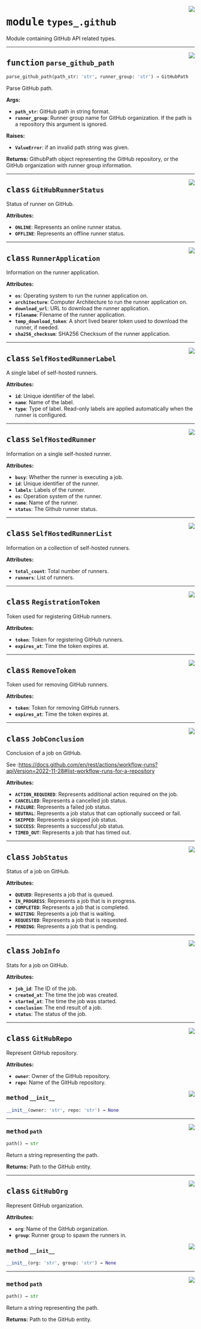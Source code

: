 <!-- markdownlint-disable -->

<a href="../../github-runner-manager/src/github_runner_manager/types_/github.py#L0"><img align="right" style="float:right;" src="https://img.shields.io/badge/-source-cccccc?style=flat-square"></a>

# <kbd>module</kbd> `types_.github`
Module containing GitHub API related types. 


---

<a href="../../github-runner-manager/src/github_runner_manager/types_/github.py#L235"><img align="right" style="float:right;" src="https://img.shields.io/badge/-source-cccccc?style=flat-square"></a>

## <kbd>function</kbd> `parse_github_path`

```python
parse_github_path(path_str: 'str', runner_group: 'str') → GitHubPath
```

Parse GitHub path. 



**Args:**
 
 - <b>`path_str`</b>:  GitHub path in string format. 
 - <b>`runner_group`</b>:  Runner group name for GitHub organization. If the path is  a repository this argument is ignored. 



**Raises:**
 
 - <b>`ValueError`</b>:  if an invalid path string was given. 



**Returns:**
 GithubPath object representing the GitHub repository, or the GitHub organization with runner group information. 


---

<a href="../../github-runner-manager/src/github_runner_manager/types_/github.py#L18"><img align="right" style="float:right;" src="https://img.shields.io/badge/-source-cccccc?style=flat-square"></a>

## <kbd>class</kbd> `GitHubRunnerStatus`
Status of runner on GitHub. 



**Attributes:**
 
 - <b>`ONLINE`</b>:  Represents an online runner status. 
 - <b>`OFFLINE`</b>:  Represents an offline runner status. 





---

<a href="../../github-runner-manager/src/github_runner_manager/types_/github.py#L32"><img align="right" style="float:right;" src="https://img.shields.io/badge/-source-cccccc?style=flat-square"></a>

## <kbd>class</kbd> `RunnerApplication`
Information on the runner application. 



**Attributes:**
 
 - <b>`os`</b>:  Operating system to run the runner application on. 
 - <b>`architecture`</b>:  Computer Architecture to run the runner application on. 
 - <b>`download_url`</b>:  URL to download the runner application. 
 - <b>`filename`</b>:  Filename of the runner application. 
 - <b>`temp_download_token`</b>:  A short lived bearer token used to download the  runner, if needed. 
 - <b>`sha256_checksum`</b>:  SHA256 Checksum of the runner application. 





---

<a href="../../github-runner-manager/src/github_runner_manager/types_/github.py#L56"><img align="right" style="float:right;" src="https://img.shields.io/badge/-source-cccccc?style=flat-square"></a>

## <kbd>class</kbd> `SelfHostedRunnerLabel`
A single label of self-hosted runners. 



**Attributes:**
 
 - <b>`id`</b>:  Unique identifier of the label. 
 - <b>`name`</b>:  Name of the label. 
 - <b>`type`</b>:  Type of label. Read-only labels are applied automatically when  the runner is configured. 





---

<a href="../../github-runner-manager/src/github_runner_manager/types_/github.py#L71"><img align="right" style="float:right;" src="https://img.shields.io/badge/-source-cccccc?style=flat-square"></a>

## <kbd>class</kbd> `SelfHostedRunner`
Information on a single self-hosted runner. 



**Attributes:**
 
 - <b>`busy`</b>:  Whether the runner is executing a job. 
 - <b>`id`</b>:  Unique identifier of the runner. 
 - <b>`labels`</b>:  Labels of the runner. 
 - <b>`os`</b>:  Operation system of the runner. 
 - <b>`name`</b>:  Name of the runner. 
 - <b>`status`</b>:  The Github runner status. 





---

<a href="../../github-runner-manager/src/github_runner_manager/types_/github.py#L91"><img align="right" style="float:right;" src="https://img.shields.io/badge/-source-cccccc?style=flat-square"></a>

## <kbd>class</kbd> `SelfHostedRunnerList`
Information on a collection of self-hosted runners. 



**Attributes:**
 
 - <b>`total_count`</b>:  Total number of runners. 
 - <b>`runners`</b>:  List of runners. 





---

<a href="../../github-runner-manager/src/github_runner_manager/types_/github.py#L103"><img align="right" style="float:right;" src="https://img.shields.io/badge/-source-cccccc?style=flat-square"></a>

## <kbd>class</kbd> `RegistrationToken`
Token used for registering GitHub runners. 



**Attributes:**
 
 - <b>`token`</b>:  Token for registering GitHub runners. 
 - <b>`expires_at`</b>:  Time the token expires at. 





---

<a href="../../github-runner-manager/src/github_runner_manager/types_/github.py#L115"><img align="right" style="float:right;" src="https://img.shields.io/badge/-source-cccccc?style=flat-square"></a>

## <kbd>class</kbd> `RemoveToken`
Token used for removing GitHub runners. 



**Attributes:**
 
 - <b>`token`</b>:  Token for removing GitHub runners. 
 - <b>`expires_at`</b>:  Time the token expires at. 





---

<a href="../../github-runner-manager/src/github_runner_manager/types_/github.py#L127"><img align="right" style="float:right;" src="https://img.shields.io/badge/-source-cccccc?style=flat-square"></a>

## <kbd>class</kbd> `JobConclusion`
Conclusion of a job on GitHub. 

See :https://docs.github.com/en/rest/actions/workflow-runs?apiVersion=2022-11-28#list-workflow-runs-for-a-repository 



**Attributes:**
 
 - <b>`ACTION_REQUIRED`</b>:  Represents additional action required on the job. 
 - <b>`CANCELLED`</b>:  Represents a cancelled job status. 
 - <b>`FAILURE`</b>:  Represents a failed job status. 
 - <b>`NEUTRAL`</b>:  Represents a job status that can optionally succeed or fail. 
 - <b>`SKIPPED`</b>:  Represents a skipped job status. 
 - <b>`SUCCESS`</b>:  Represents a successful job status. 
 - <b>`TIMED_OUT`</b>:  Represents a job that has timed out. 





---

<a href="../../github-runner-manager/src/github_runner_manager/types_/github.py#L152"><img align="right" style="float:right;" src="https://img.shields.io/badge/-source-cccccc?style=flat-square"></a>

## <kbd>class</kbd> `JobStatus`
Status of a job on GitHub. 



**Attributes:**
 
 - <b>`QUEUED`</b>:  Represents a job that is queued. 
 - <b>`IN_PROGRESS`</b>:  Represents a job that is in progress. 
 - <b>`COMPLETED`</b>:  Represents a job that is completed. 
 - <b>`WAITING`</b>:  Represents a job that is waiting. 
 - <b>`REQUESTED`</b>:  Represents a job that is requested. 
 - <b>`PENDING`</b>:  Represents a job that is pending. 





---

<a href="../../github-runner-manager/src/github_runner_manager/types_/github.py#L172"><img align="right" style="float:right;" src="https://img.shields.io/badge/-source-cccccc?style=flat-square"></a>

## <kbd>class</kbd> `JobInfo`
Stats for a job on GitHub. 



**Attributes:**
 
 - <b>`job_id`</b>:  The ID of the job. 
 - <b>`created_at`</b>:  The time the job was created. 
 - <b>`started_at`</b>:  The time the job was started. 
 - <b>`conclusion`</b>:  The end result of a job. 
 - <b>`status`</b>:  The status of the job. 





---

<a href="../../github-runner-manager/src/github_runner_manager/types_/github.py#L190"><img align="right" style="float:right;" src="https://img.shields.io/badge/-source-cccccc?style=flat-square"></a>

## <kbd>class</kbd> `GitHubRepo`
Represent GitHub repository. 



**Attributes:**
 
 - <b>`owner`</b>:  Owner of the GitHub repository. 
 - <b>`repo`</b>:  Name of the GitHub repository. 

<a href="../../<string>"><img align="right" style="float:right;" src="https://img.shields.io/badge/-source-cccccc?style=flat-square"></a>

### <kbd>method</kbd> `__init__`

```python
__init__(owner: 'str', repo: 'str') → None
```








---

<a href="../../github-runner-manager/src/github_runner_manager/types_/github.py#L202"><img align="right" style="float:right;" src="https://img.shields.io/badge/-source-cccccc?style=flat-square"></a>

### <kbd>method</kbd> `path`

```python
path() → str
```

Return a string representing the path. 



**Returns:**
  Path to the GitHub entity. 


---

<a href="../../github-runner-manager/src/github_runner_manager/types_/github.py#L211"><img align="right" style="float:right;" src="https://img.shields.io/badge/-source-cccccc?style=flat-square"></a>

## <kbd>class</kbd> `GitHubOrg`
Represent GitHub organization. 



**Attributes:**
 
 - <b>`org`</b>:  Name of the GitHub organization. 
 - <b>`group`</b>:  Runner group to spawn the runners in. 

<a href="../../<string>"><img align="right" style="float:right;" src="https://img.shields.io/badge/-source-cccccc?style=flat-square"></a>

### <kbd>method</kbd> `__init__`

```python
__init__(org: 'str', group: 'str') → None
```








---

<a href="../../github-runner-manager/src/github_runner_manager/types_/github.py#L223"><img align="right" style="float:right;" src="https://img.shields.io/badge/-source-cccccc?style=flat-square"></a>

### <kbd>method</kbd> `path`

```python
path() → str
```

Return a string representing the path. 



**Returns:**
  Path to the GitHub entity. 



